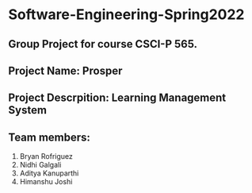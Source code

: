 # Software-Engineering-Spring2022
## Group Project for course CSCI-P 565. <br>
## Project Name: Prosper <br>
## Project Descrpition: Learning Management System <br>
## Team members: <br>
1. Bryan Rofriguez <br>
2. Nidhi Galgali <br>
3. Aditya Kanuparthi <br>
4. Himanshu Joshi <br>
